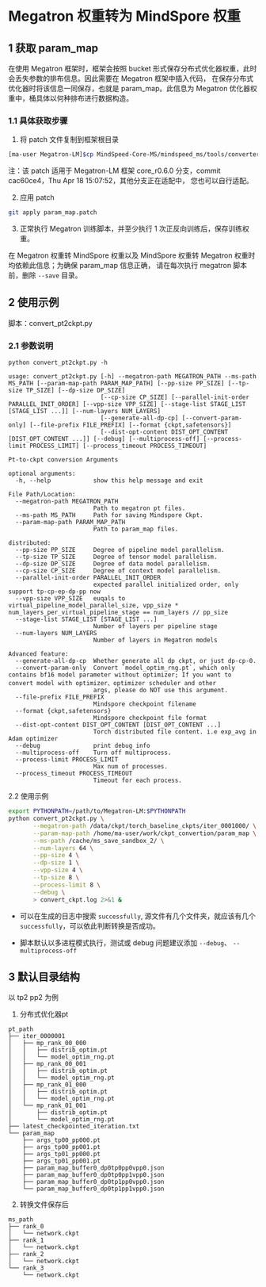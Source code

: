 # Megatron 权重转为 MindSpore 权重

## 1 获取 param_map

在使用 Megatron 框架时，框架会按照 bucket 形式保存分布式优化器权重，此时会丢失参数的排布信息。因此需要在 Megatron 框架中插入代码，
在保存分布式优化器时将该信息一同保存，也就是 param_map。此信息为 Megatron 优化器权重中，桶具体以何种排布进行数据构造。

### 1.1 具体获取步骤

1. 将 patch 文件复制到框架根目录

```bash
[ma-user Megatron-LM]$cp MindSpeed-Core-MS/mindspeed_ms/tools/converter/patch/param_map.patch .
```

注：该 patch 适用于 Megatron-LM 框架 core_r0.6.0 分支，commit cac60ce4，Thu Apr 18 15:07:52，其他分支正在适配中，
您也可以自行适配。

2. 应用 patch

```bash
git apply param_map.patch
```

3. 正常执行 Megatron 训练脚本，并至少执行 1 次正反向训练后，保存训练权重。

在 Megatron 权重转 MindSpore 权重以及 MindSpore 权重转 Megatron 权重时均依赖此信息；为确保 param_map 信息正确，
请在每次执行 megatron 脚本前，删除 `--save` 目录。

## 2 使用示例

脚本：convert_pt2ckpt.py

### 2.1 参数说明

`python convert_pt2ckpt.py -h`

```log
usage: convert_pt2ckpt.py [-h] --megatron-path MEGATRON_PATH --ms-path MS_PATH [--param-map-path PARAM_MAP_PATH] [--pp-size PP_SIZE] [--tp-size TP_SIZE] [--dp-size DP_SIZE]
                          [--cp-size CP_SIZE] [--parallel-init-order PARALLEL_INIT_ORDER] [--vpp-size VPP_SIZE] [--stage-list STAGE_LIST [STAGE_LIST ...]] [--num-layers NUM_LAYERS]
                          [--generate-all-dp-cp] [--convert-param-only] [--file-prefix FILE_PREFIX] [--format {ckpt,safetensors}]
                          [--dist-opt-content DIST_OPT_CONTENT [DIST_OPT_CONTENT ...]] [--debug] [--multiprocess-off] [--process-limit PROCESS_LIMIT] [--process_timeout PROCESS_TIMEOUT]

Pt-to-ckpt conversion Arguments

optional arguments:
  -h, --help            show this help message and exit

File Path/Location:
  --megatron-path MEGATRON_PATH
                        Path to megatron pt files.
  --ms-path MS_PATH     Path for saving Mindspore Ckpt.
  --param-map-path PARAM_MAP_PATH
                        Path to param_map files.

distributed:
  --pp-size PP_SIZE     Degree of pipeline model parallelism.
  --tp-size TP_SIZE     Degree of tensor model parallelism.
  --dp-size DP_SIZE     Degree of data model parallelism.
  --cp-size CP_SIZE     Degree of context model parallelism.
  --parallel-init-order PARALLEL_INIT_ORDER
                        expected parallel initialized order, only support tp-cp-ep-dp-pp now
  --vpp-size VPP_SIZE   euqals to virtual_pipeline_model_parallel_size, vpp_size * num_layers_per_virtual_pipeline_stage == num_layers // pp_size
  --stage-list STAGE_LIST [STAGE_LIST ...]
                        Number of layers per pipeline stage
  --num-layers NUM_LAYERS
                        Number of layers in Megatron models

Advanced feature:
  --generate-all-dp-cp  Whether generate all dp ckpt, or just dp-cp-0.
  --convert-param-only  Convert `model_optim_rng.pt`, which only contains bf16 model parameter without optimizer; If you want to convert model with optimizer、optimizer scheduler and other
                        args, please do NOT use this argument.
  --file-prefix FILE_PREFIX
                        Mindspore checkpoint filename
  --format {ckpt,safetensors}
                        Mindspore checkpoint file format
  --dist-opt-content DIST_OPT_CONTENT [DIST_OPT_CONTENT ...]
                        Torch distributed file content. i.e exp_avg in Adam optimizer
  --debug               print debug info
  --multiprocess-off    Turn off multiprocess.
  --process-limit PROCESS_LIMIT
                        Max num of processes.
  --process_timeout PROCESS_TIMEOUT
                        Timeout for each process.
```

2.2 使用示例

```bash
export PYTHONPATH=/path/to/Megatron-LM:$PYTHONPATH
python convert_pt2ckpt.py \
       --megatron-path /data/ckpt/torch_baseline_ckpts/iter_0001000/ \
       --param-map-path /home/ma-user/work/ckpt_convertion/param_map \
       --ms-path /cache/ms_save_sandbox_2/ \
       --num-layers 64 \
       --pp-size 4 \
       --dp-size 1 \
       --vpp-size 4 \
       --tp-size 8 \
       --process-limit 8 \
       --debug \
       > convert_ckpt.log 2>&1 &
```

- 可以在生成的日志中搜索 `successfully`, 源文件有几个文件夹，就应该有几个 `successfully`，可以依此判断转换是否成功。

- 脚本默认以多进程模式执行，测试或 debug 问题建议添加 `--debug`、 `--multiprocess-off`

## 3 默认目录结构

以 tp2 pp2 为例

1. 分布式优化器pt

```text
pt_path
├── iter_0000001
│   ├── mp_rank_00_000
│   │   ├── distrib_optim.pt
│   │   └── model_optim_rng.pt
│   ├── mp_rank_00_001
│   │   ├── distrib_optim.pt
│   │   └── model_optim_rng.pt
│   ├── mp_rank_01_000
│   │   ├── distrib_optim.pt
│   │   └── model_optim_rng.pt
│   └── mp_rank_01_001
│       ├── distrib_optim.pt
│       └── model_optim_rng.pt
├── latest_checkpointed_iteration.txt
└── param_map
    ├── args_tp00_pp000.pt
    ├── args_tp00_pp001.pt
    ├── args_tp01_pp000.pt
    ├── args_tp01_pp001.pt
    ├── param_map_buffer0_dp0tp0pp0vpp0.json
    ├── param_map_buffer0_dp0tp0pp1vpp0.json
    ├── param_map_buffer0_dp0tp1pp0vpp0.json
    └── param_map_buffer0_dp0tp1pp1vpp0.json
```

2. 转换文件保存后

```text
ms_path
├── rank_0
│   └── network.ckpt
├── rank_1
│   └── network.ckpt
├── rank_2
│   └── network.ckpt
└── rank_3
    └── network.ckpt
```
